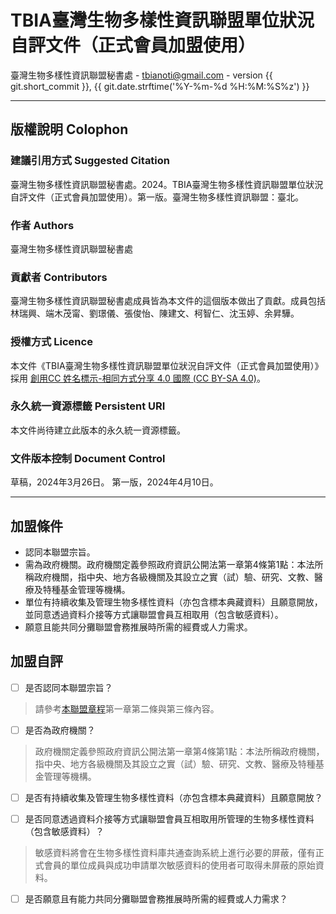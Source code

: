 # TBIA臺灣生物多樣性資訊聯盟單位狀況自評文件（正式會員加盟使用）

臺灣生物多樣性資訊聯盟秘書處 - tbianoti@gmail.com - version {{ git.short_commit }}, {{ git.date.strftime('%Y-%m-%d %H:%M:%S%z') }}

---
## **版權說明 Colophon**
### 建議引用方式 Suggested Citation
臺灣生物多樣性資訊聯盟秘書處。2024。TBIA臺灣生物多樣性資訊聯盟單位狀況自評文件（正式會員加盟使用）。第一版。臺灣生物多樣性資訊聯盟：臺北。

### 作者 Authors
臺灣生物多樣性資訊聯盟秘書處

### 貢獻者 Contributors
臺灣生物多樣性資訊聯盟秘書處成員皆為本文件的這個版本做出了貢獻。成員包括林瑞興、端木茂甯、劉璟儀、張俊怡、陳建文、柯智仁、沈玉婷、余昇驊。

### 授權方式 Licence
本文件《TBIA臺灣生物多樣性資訊聯盟單位狀況自評文件（正式會員加盟使用）》採用 [創用CC 姓名標示-相同方式分享 4.0 國際 (CC BY-SA 4.0)](https://creativecommons.org/licenses/by-sa/4.0/deed.zh_TW)。

### 永久統一資源標籤 Persistent URI
本文件尚待建立此版本的永久統一資源標籤。

### 文件版本控制 Document Control
草稿，2024年3月26日。
第一版，2024年4月10日。

---
## **加盟條件** 
- 認同本聯盟宗旨。
- 需為政府機關。政府機關定義參照政府資訊公開法第一章第4條第1點：本法所稱政府機關，指中央、地方各級機關及其設立之實（試）驗、研究、文教、醫療及特種基金管理等機構。
- 單位有持續收集及管理生物多樣性資料（亦包含標本典藏資料）且願意開放，並同意透過資料介接等方式讓聯盟會員互相取用（包含敏感資料）。
- 願意且能共同分攤聯盟會務推展時所需的經費或人力需求。

## **加盟自評**
- [ ] 是否認同本聯盟宗旨？

>請參考[本聯盟章程](https://tbia.github.io/docs/articles_of_association/)第一章第二條與第三條內容。

- [ ] 是否為政府機關？

>政府機關定義參照政府資訊公開法第一章第4條第1點：本法所稱政府機關，指中央、地方各級機關及其設立之實（試）驗、研究、文教、醫療及特種基金管理等機構。

- [ ] 是否有持續收集及管理生物多樣性資料（亦包含標本典藏資料）且願意開放？

- [ ] 是否同意透過資料介接等方式讓聯盟會員互相取用所管理的生物多樣性資料（包含敏感資料）？

>敏感資料將會在生物多樣性資料庫共通查詢系統上進行必要的屏蔽，僅有正式會員的單位成員與成功申請單次敏感資料的使用者可取得未屏蔽的原始資料。

- [ ] 是否願意且有能力共同分攤聯盟會務推展時所需的經費或人力需求？

